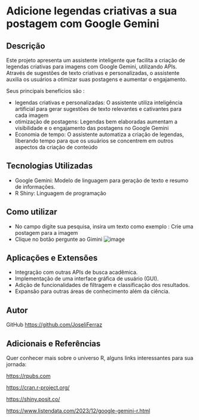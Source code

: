 # Adicione legendas criativas a sua postagem com Google Gemini

## Descrição

Este projeto apresenta um assistente inteligente que facilita a criação de legendas criativas para imagens com Google Gemini, utilizando APIs. Através de sugestões de texto criativas e personalizadas, o assistente auxilia os usuários a otimizar suas postagens e aumentar o engajamento.

Seus principais benefícios são :
* legendas criativas e personalizadas: O assistente utiliza inteligência artificial para gerar sugestões de texto relevantes e cativantes para cada imagem
* otimização de postagens: Legendas bem elaboradas aumentam a visibilidade e o engajamento das postagens no Google Gemini
* Economia de tempo: O assistente automatiza a criação de legendas, liberando tempo para que os usuários se concentrem em outros aspectos da criação de conteúdo
  
## Tecnologias Utilizadas

*   Google Gemini: Modelo de linguagem para geração de texto e resumo de informações.
*   R Shiny: Linguagem de programação 




## Como utilizar
* No campo digite sua pesquisa, insira um texto como exemplo : Crie uma postagem para a imagem
* Clique no botão pergunte ao Gimini
  ![image](https://github.com/JoseliFerraz/Legendas_AI/assets/24917106/7c00c4f1-bc12-4c55-9f29-80854266fcc2)

## Aplicações e Extensões

*   Integração com outras APIs de busca acadêmica.
*   Implementação de uma interface gráfica de usuário (GUI).
*   Adição de funcionalidades de filtragem e classificação dos resultados.
*   Expansão para outras áreas de conhecimento além da ciência. 

## Autor

GitHub https://github.com/JoseliFerraz


## Adicionais e Referências
Quer conhecer mais sobre o universo R, alguns links interessantes para sua jornada:

https://rpubs.com

https://cran.r-project.org/

https://shiny.posit.co/

https://www.listendata.com/2023/12/google-gemini-r.html
